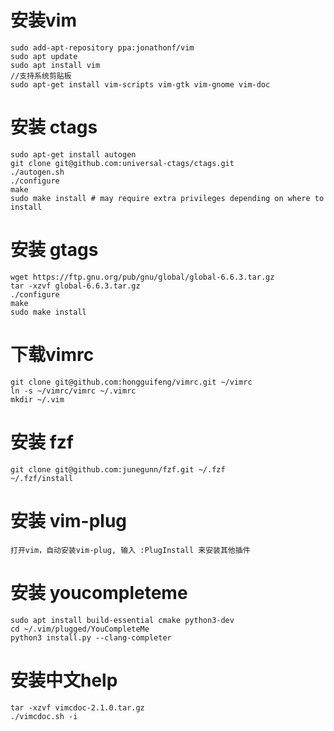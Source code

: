 安装vim
=
```
sudo add-apt-repository ppa:jonathonf/vim
sudo apt update
sudo apt install vim
//支持系统剪贴板
sudo apt-get install vim-scripts vim-gtk vim-gnome vim-doc
```
安装 ctags
=
```
sudo apt-get install autogen
git clone git@github.com:universal-ctags/ctags.git
./autogen.sh
./configure
make
sudo make install # may require extra privileges depending on where to install
```
安装 gtags
=
```
wget https://ftp.gnu.org/pub/gnu/global/global-6.6.3.tar.gz
tar -xzvf global-6.6.3.tar.gz
./configure
make  
sudo make install
``` 
下载vimrc
=
```
git clone git@github.com:hongguifeng/vimrc.git ~/vimrc
ln -s ~/vimrc/vimrc ~/.vimrc
mkdir ~/.vim
```
安装 fzf
=
```
git clone git@github.com:junegunn/fzf.git ~/.fzf
~/.fzf/install
```
安装 vim-plug
=
```
打开vim，自动安装vim-plug, 输入 :PlugInstall 来安装其他插件
```
安装 youcompleteme 
=
```
sudo apt install build-essential cmake python3-dev
cd ~/.vim/plugged/YouCompleteMe
python3 install.py --clang-completer
```
安装中文help
=
```
tar -xzvf vimcdoc-2.1.0.tar.gz
./vimcdoc.sh -i
```
